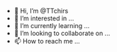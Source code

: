 - 👋 Hi, I’m @TTchirs
- 👀 I’m interested in ...
- 🌱 I’m currently learning ...
- 💞️ I’m looking to collaborate on ...
- 📫 How to reach me ...

<!---
TTchirs/TTchirs is a ✨ special ✨ repository because its `README.md` (this file) appears on your GitHub profile.
You can click the Preview link to take a look at your changes.
--->
